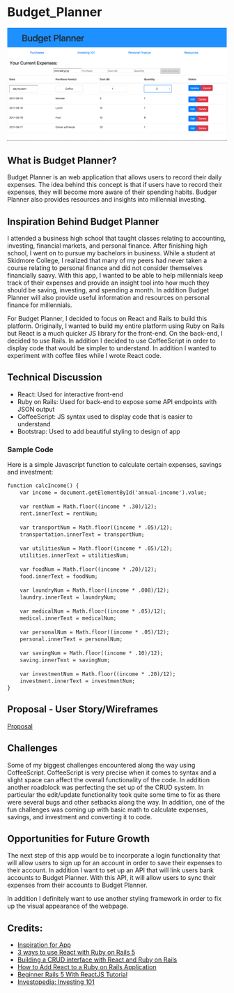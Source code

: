 # Budget_Planner

![](./wireframes/screenshot.png)

## What is Budget Planner?

Budget Planner is an web application that allows users to record their daily expenses. The idea behind this concept is that if users have to record their expenses, they will become more aware of their spending habits. Budger Planner also provides resources and insights into millennial investing. 


## Inspiration Behind Budget Planner 

I attended a business high school that taught classes relating to accounting, investing, financial markets, and personal finance. After finishing high school, I went on to pursue my bachelors in business. While a student at Skidmore College, I realized that many of my peers had never taken a course relating to personal finance and did not consider themselves financially saavy. With this app, I wanted to be able to help millennials keep track of their expenses and provide an insight tool into how much they should be saving, investing, and spending a month. In addition Budget Planner will also provide useful information and resources on personal finance for millennials. 

For Budget Planner, I decided to focus on React and Rails to build this platform. Originally, I wanted to build my entire platform using Ruby on Rails but React is a much quicker JS library for the front-end. On the back-end, I decided to use Rails. In addition I decided to use CoffeeScript in order to display code that would be simpler to understand. In addition I wanted to experiment with coffee files while I wrote React code. 

## Technical Discussion

* React: Used for interactive front-end
* Ruby on Rails: Used for back-end to expose some API endpoints with JSON output
* CoffeeScript: JS syntax used to display code that is easier to understand 
* Bootstrap: Used to add beautiful styling to design of app

### Sample Code
Here is a simple Javascript function to calculate certain expenses, savings and investment:

```
function calcIncome() {
    var income = document.getElementById('annual-income').value;
    
    var rentNum = Math.floor((income * .30)/12);
    rent.innerText = rentNum;

    var transportNum = Math.floor((income * .05)/12);
    transportation.innerText = transportNum;

    var utilitiesNum = Math.floor((income * .05)/12);
    utilities.innerText = utilitiesNum;

    var foodNum = Math.floor((income * .20)/12);
    food.innerText = foodNum;

    var laundryNum = Math.floor((income * .008)/12);
    laundry.innerText = laundryNum;

    var medicalNum = Math.floor((income * .05)/12);
    medical.innerText = medicalNum;

    var personalNum = Math.floor((income * .05)/12);
    personal.innerText = personalNum;

    var savingNum = Math.floor((income * .10)/12);
    saving.innerText = savingNum;

    var investmentNum = Math.floor((income * .20)/12);
    investment.innerText = investmentNum;
}
```

## Proposal - User Story/Wireframes

[Proposal](https://github.com/dennisluo1/Budget_Planner/blob/master/proposal.md)

## Challenges

Some of my biggest challenges encountered along the way using CoffeeScript. CoffeeScript is very precise when it comes to syntax and a slight space can affect the overall functionality of the code. In addition another roadblock was perfecting the set up of the CRUD system. In particular the edit/update functionality took quite some time to fix as there were several bugs and other setbacks along the way. In addition, one of the fun challenges was coming up with basic math to calculate expenses, savings, and investment and converting it to code. 

## Opportunities for Future Growth
 
The next step of this app would be to incorporate a login functionality that will allow users to sign up for an account in order to save their expenses to their account. In addition I want to set up an API that will link users bank accounts to Budget Planner. With this API, it will allow users to sync their expenses from their accounts to Budget Planner.

In addition I definitely want to use another styling framework in order to fix up the visual appearance of the webpage. 

## Credits: 

* [Inspiration for App](https://www.mint.com/)
* [3 ways to use React with Ruby on Rails 5](https://learnetto.com/blog/3-ways-to-use-react-with-ruby-on-rails-5)
* [Building a CRUD interface with React and Ruby on Rails](https://www.pluralsight.com/guides/ruby-ruby-on-rails/building-a-crud-interface-with-react-and-ruby-on-rails)
* [How to Add React to a Ruby on Rails Application](https://www.youtube.com/watch?v=pVHEPf7S88I)
* [Beginner Rails 5 With ReactJS Tutorial](https://www.youtube.com/watch?v=PIel9V6JImc&t=8s)
* [Investopedia: Investing 101](http://www.investopedia.com/university/beginner/)